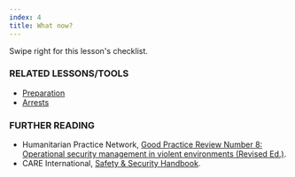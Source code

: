 ```yaml
---
index: 4
title: What now?
---
```

Swipe right for this lesson's checklist.

### RELATED LESSONS/TOOLS

*   [Preparation](umbrella://lesson/preparation)
*   [Arrests](umbrella://lesson/arrests)

### FURTHER READING

*   Humanitarian Practice Network, [Good Practice Review Number 8: Operational security management in violent environments (Revised Ed.)](www.odihpn.org/download/gpr_8_revised2pdf).
*   CARE International, [Safety & Security Handbook](https://www.eisf.eu/wp-content/uploads/2014/09/0614-Macpherson-2004-CARE-International-Safety-and-Security-Handbook.pdf).